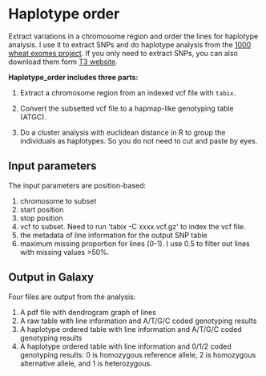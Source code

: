 # Haplotype order
Extract variations in a chromosome region and order the lines for haplotype analysis. I use it to extract SNPs and do haplotype analysis from the [1000 wheat exomes project](http://wheatgenomics.plantpath.ksu.edu/1000EC/). If you only need to extract SNPs, you can also download them form [T3 website](https://triticeaetoolbox.org/wheat/genotyping/download-vcf.php).

**Haplotype_order includes three parts:**

1. Extract a chromosome region from an indexed vcf file with `tabix`.

2. Convert the subsetted vcf file to a hapmap-like genotyping table (ATGC).

3. Do a cluster analysis with euclidean distance in R to group the individuals as haplotypes. So you do not need to cut and paste by eyes.

## Input parameters

The input parameters are position-based:

1. chromosome to subset
1. start position
1. stop position
1. vcf to subset. Need to run 'tabix -C xxxx.vcf.gz' to index the vcf file.
1. the metadata of line information for the output SNP table
1. maximum missing proportion for lines (0-1). I use 0.5 to filter out lines with missing values >50%.

## Output in Galaxy

Four files are output from the analysis:

1. A pdf file with dendrogram graph of lines
1. A raw table with line information and A/T/G/C coded genotyping results
1. A haplotype ordered table with line information and A/T/G/C coded genotyping results
1. A haplotype ordered table with line information and 0/1/2 coded genotyping results: 0 is homozygous reference allele, 2 is homozygous alternative allele, and 1 is heterozygous.
